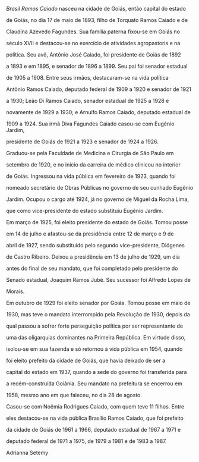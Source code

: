 

*Brasil Ramos Caiado* nasceu na cidade de Goiás, então capital do estado

de Goiás, no dia 17 de maio de 1893, filho de Torquato Ramos Caiado e de

Claudina Azevedo Fagundes. Sua família paterna fixou-se em Goiás no

século XVII e destacou-se no exercício de atividades agropastoris e na

política. Seu avô, Antônio José Caiado, foi presidente de Goiás de 1892

a 1893 e em 1895, e senador de 1896 a 1899. Seu pai foi senador estadual

de 1905 a 1908. Entre seus irmãos, destacaram-se na vida política

Antônio Ramos Caiado, deputado federal de 1909 a 1920 e senador de 1921

a 1930; Leão Di Ramos Caiado, senador estadual de 1925 a 1928 e

novamente de 1929 a 1930; e Arnulfo Ramos Caiado, deputado estadual de

1909 a 1924. Sua irmã Diva Fagundes Caiado casou-se com Eugênio Jardim,

presidente de Goiás de 1921 a 1923 e senador de 1924 a 1926.



Graduou-se pela Faculdade de Medicina e Cirurgia de São Paulo em

setembro de 1920, e no início da carreira de médico clinicou no interior

de Goiás. Ingressou na vida pública em fevereiro de 1923, quando foi

nomeado secretário de Obras Públicas no governo de seu cunhado Eugênio

Jardim. Ocupou o cargo até 1924, já no governo de Miguel da Rocha Lima,

que como vice-presidente do estado substituiu Eugênio Jardim.



Em março de 1925, foi eleito presidente do estado de Goiás. Tomou posse

em 14 de julho e afastou-se da presidência entre 12 de março e 9 de

abril de 1927, sendo substituído pelo segundo vice-presidente, Diógenes

de Castro Ribeiro. Deixou a presidência em 13 de julho de 1929, um dia

antes do final de seu mandato, que foi completado pelo presidente do

Senado estadual, Joaquim Ramos Jubé. Seu sucessor foi Alfredo Lopes de

Morais.



Em outubro de 1929 foi eleito senador por Goiás. Tomou posse em maio de

1930, mas teve o mandato interrompido pela Revolução de 1930, depois da

qual passou a sofrer forte perseguição política por ser representante de

uma das oligarquias dominantes na Primeira República. Em virtude disso,

isolou-se em sua fazenda e só retornou à vida pública em 1954, quando

foi eleito prefeito da cidade de Goiás, que havia deixado de ser a

capital do estado em 1937, quando a sede do governo foi transferida para

a recém-construída Goiânia. Seu mandato na prefeitura se encerrou em

1958, mesmo ano em que faleceu, no dia 28 de agosto.



Casou-se com Noêmia Rodrigues Caiado, com quem teve 11 filhos. Entre

eles destacou-se na vida pública Brasílio Ramos Caiado, que foi prefeito

da cidade de Goiás de 1961 a 1966, deputado estadual de 1967 a 1971 e

deputado federal de 1971 a 1975, de 1979 a 1981 e de 1983 a 1987.



Adrianna Setemy



